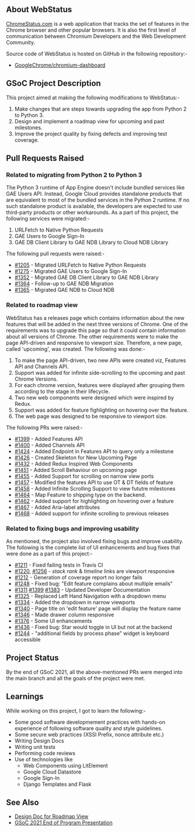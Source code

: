 ## About WebStatus

[ChromeStatus.com](https://www.chromestatus.com) is a web application that tracks the set of features in the Chrome browser and other popular browsers. It is also the first level of communication between Chromium Developers and the Web Development Community.

Source code of WebStatus is hosted on GitHub in the following repository:-
- [GoogleChrome/chromium-dashboard](https://github.com/GoogleChrome/chromium-dashboard)

## GSoC Project Description
This project aimed at making the following modifications to WebStatus:-
1. Make changes that are steps towards upgrading the app from Python 2 to Python 3.
2. Design and implement a roadmap view for upcoming and past milestones.
3. Improve the project quality by fixing defects and improving test coverage.

## Pull Requests Raised
### Related to migrating from Python 2 to Python 3
The Python 3 runtime of App Engine doesn't include bundled services like GAE Users API. Instead, Google Cloud provides standalone products that are equivalent to most of the bundled services in the Python 2 runtime. If no such standalone product is available, the developers are expected to use third-party products or other workarounds. As a part of this project, the following services were migrated:-
  1. URLFetch to Native Python Requests
  1. GAE Users to Google Sign-In
  1. GAE DB Client Library to GAE NDB Library to Cloud NDB Library

The following pull requests were raised:-
* [#1205](https://github.com/GoogleChrome/chromium-dashboard/pull/1205) - Migrated URLFetch to Native Python Requests 
* [#1275](https://github.com/GoogleChrome/chromium-dashboard/pull/1275) - Migrated GAE Users to Google Sign-In
* [#1352](https://github.com/GoogleChrome/chromium-dashboard/pull/1352) - Migrated GAE DB Client Library to GAE NDB Library
* [#1364](https://github.com/GoogleChrome/chromium-dashboard/pull/1364) - Follow-up to GAE NDB Migration
* [#1365](https://github.com/GoogleChrome/chromium-dashboard/pull/1365) - Migrated GAE NDB to Cloud NDB

### Related to roadmap view
WebStatus has a releases page which contains information about the new features that will be added in the next three versions of Chrome. One of the requirements was to upgrade this page so that it could contain information about all versions of Chrome. The other requirements were to make the page API-driven and responsive to viewport size. Therefore, a new page, called 'upcoming', was created. The following was done:-
  1. To make the page API-driven, two new APIs were created viz, Features API and Channels API.
  2. Support was added for infinite side-scrolling to the upcoming and past Chrome Versions.
  3. For each chrome version, features were displayed after grouping them according to the stage in their lifecycle.
  4. Two new web components were designed which were inspired by Redux.
  5. Support was added for feature fighlighting on hovering over the feature.
  6. The web page was designed to be responsive to viewport size.

The following PRs were raised:-
* [#1399](https://github.com/GoogleChrome/chromium-dashboard/pull/1399) - Added Features API
* [#1400](https://github.com/GoogleChrome/chromium-dashboard/pull/1400) - Added Channels API
* [#1424](https://github.com/GoogleChrome/chromium-dashboard/pull/1424) - Added Endpoint in Features API to query only a milestone
* [#1426](https://github.com/GoogleChrome/chromium-dashboard/pull/1426) - Created Skeleton for New Upcoming Page
* [#1432](https://github.com/GoogleChrome/chromium-dashboard/pull/1432) - Added Redux Inspired Web Components
* [#1451](https://github.com/GoogleChrome/chromium-dashboard/pull/1451) - Added Scroll Behaviour on upcoming page
* [#1455](https://github.com/GoogleChrome/chromium-dashboard/pull/1455) - Added Support for scrolling on narrow view ports
* [#1457](https://github.com/GoogleChrome/chromium-dashboard/pull/1457) - Modified the features API to use OT & DT fields of feature
* [#1458](https://github.com/GoogleChrome/chromium-dashboard/pull/1458) - Added Infinite Scrolling Support to view fututre milestones
* [#1464](https://github.com/GoogleChrome/chromium-dashboard/pull/1464) - Map Feature to shipping type on the backend.
* [#1462](https://github.com/GoogleChrome/chromium-dashboard/pull/1462) - Added support for highlighting on hovering over a feature
* [#1467](https://github.com/GoogleChrome/chromium-dashboard/pull/1467) - Added Aria-label attributes
* [#1468](https://github.com/GoogleChrome/chromium-dashboard/pull/1468) - Added support for infinite scrolling to previous releases

### Related to fixing bugs and improving usability
As mentioned, the project also involved fixing bugs and improve usability. The following is the complete list of UI enhancements and bug fixes that were done as a part of this project:-

* [#1211](https://github.com/GoogleChrome/chromium-dashboard/pull/1211) - Fixed failing tests in Travis CI
* [#1220](https://github.com/GoogleChrome/chromium-dashboard/pull/1220), [#1256](https://github.com/GoogleChrome/chromium-dashboard/pull/1256) - _stack rank_ & _timeline_ links are viewport responsive
* [#1212](https://github.com/GoogleChrome/chromium-dashboard/pull/1212) - Generation of coverage report no longer fails
* [#1248](https://github.com/GoogleChrome/chromium-dashboard/pull/1248) - Fixed bug: "Edit feature complains about multiple emails"
* [#1311](https://github.com/GoogleChrome/chromium-dashboard/pull/1311) [#1399](https://github.com/GoogleChrome/chromium-dashboard/pull/1339) [#1383](https://github.com/GoogleChrome/chromium-dashboard/pull/1383) - Updated Developer Documentation
* [#1325](https://github.com/GoogleChrome/chromium-dashboard/pull/1325) - Replaced Left Hand Navigation with a dropdown menu 
* [#1334](https://github.com/GoogleChrome/chromium-dashboard/pull/1334) - Added the dropdown in narrow viewports
* [#1340](https://github.com/GoogleChrome/chromium-dashboard/pull/1340) - Page title on 'edit feature' page will display the feature name
* [#1346](https://github.com/GoogleChrome/chromium-dashboard/pull/1346) - Made drawer column responsive
* [#1376](https://github.com/GoogleChrome/chromium-dashboard/pull/1376) - Some UI enhancements
* [#1436](https://github.com/GoogleChrome/chromium-dashboard/pull/1436) - Fixed bug: Star would toggle in UI but not at the backend
* [#1244](https://github.com/GoogleChrome/chromium-dashboard/pull/1244) - "additional fields by process phase" widget is keyboard accessible

## Project Status
By the end of GSoC 2021, all the above-mentioned PRs were merged into the main branch and all the goals of the project were met. 

## Learnings
While working on this project, I got to learn the following:-

* Some good software developmement practices with hands-on experience of following software quality and style guidelines. 
* Some secure web practices (XSSI Prefix, nonce attribute etc.)
* Writing Design Docs
* Writing unit tests
* Performing code reviews
* Use of technologies like 
   * Web Components using LitElement
   * Google Cloud Datastore
   * Google Sign-In
   * Django Templates and Flask

## See Also
* [Design Doc for Roadmap View](https://docs.google.com/document/d/1qnMsBYzhqVnja_TpZVL8-ENj2pG0tKIRZ_PRnoPxGHk/edit?usp=sharing)
* [GSoC 2021 End of Program Presentation](https://docs.google.com/presentation/d/1Jx7tUVszkXTSIGp9XPEjLv9nCI2IWH6k0Gg1HLXhPEE/edit?usp=sharing)


